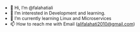 - 👋 Hi, I’m @falahatiali
- 👀 I’m interested in Development and learning. 
- 🌱 I’m currently learning Linux and Microservices
- 📫 How to reach me with Email (alifalahati2010@gmail.com)

<!---
falahatiali/falahatiali is a ✨ special ✨ repository because its `README.md` (this file) appears on your GitHub profile.
You can click the Preview link to take a look at your changes.
--->
